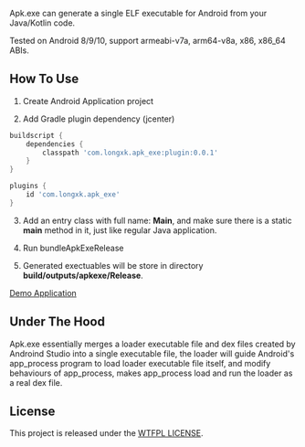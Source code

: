 Apk.exe can generate a single ELF executable for Android from your Java/Kotlin code.

Tested on Android 8/9/10, support armeabi-v7a, arm64-v8a, x86, x86_64 ABIs.

## How To Use

1. Create Android Application project

2. Add Gradle plugin dependency (jcenter)

```gradle
buildscript {
    dependencies {
        classpath 'com.longxk.apk_exe:plugin:0.0.1'
    }
}

plugins {
    id 'com.longxk.apk_exe'
}
```

3. Add an entry class with full name: **Main**, and make sure there is a static **main** method in it, just like regular Java application.

4. Run bundleApkExeRelease

5. Generated exectuables will be store in directory **build/outputs/apkexe/Release**.

[Demo Application](https://github.com/longxk/apk.exe/tree/master/demo)

## Under The Hood
Apk.exe essentially merges a loader executable file and dex files created by Androind Studio into a single executable file,
the loader will guide Android's app_process program to load loader executable file itself, and modify behaviours of app_process,
makes app_process load and run the loader as a real dex file.

## License
This project is released under the [WTFPL LICENSE](http://www.wtfpl.net/ "WTFPL LICENSE").